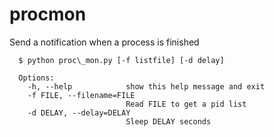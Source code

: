 # procmon
Send a notification when a process is finished

```
  $ python proc\_mon.py [-f listfile] [-d delay]
```

```
  Options:
    -h, --help            show this help message and exit
    -f FILE, --filename=FILE
                          Read FILE to get a pid list
    -d DELAY, --delay=DELAY
                          Sleep DELAY seconds
```
